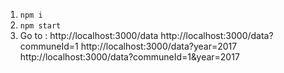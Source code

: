 1. `npm i`
2. `npm start`
3. Go to :
   http://localhost:3000/data
   http://localhost:3000/data?communeId=1
   http://localhost:3000/data?year=2017
   http://localhost:3000/data?communeId=1&year=2017